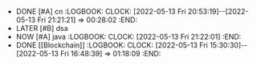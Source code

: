 - DONE [#A] cn
  :LOGBOOK:
  CLOCK: [2022-05-13 Fri 20:53:19]--[2022-05-13 Fri 21:21:21] =>  00:28:02
  :END:
- LATER [#B] dsa
- NOW [#A] java
  :LOGBOOK:
  CLOCK: [2022-05-13 Fri 21:22:01]
  :END:
- DONE [[Blockchain]]
  :LOGBOOK:
  CLOCK: [2022-05-13 Fri 15:30:30]--[2022-05-13 Fri 16:48:39] =>  01:18:09
  :END: